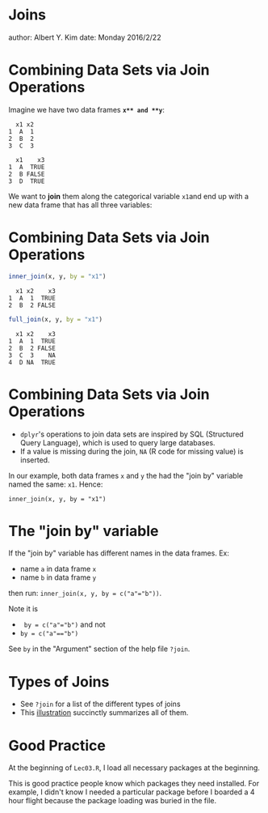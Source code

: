 Joins
========================================================
author: Albert Y. Kim
date: Monday 2016/2/22





Combining Data Sets via Join Operations
========================================================
Imagine we have two data frames **`x** and **y`**:


```
  x1 x2
1  A  1
2  B  2
3  C  3
```

```
  x1    x3
1  A  TRUE
2  B FALSE
3  D  TRUE
```

We want to **join** them along the categorical variable `x1`and end up with a
new data frame that has all three variables:



Combining Data Sets via Join Operations
========================================================


```r
inner_join(x, y, by = "x1")
```

```
  x1 x2    x3
1  A  1  TRUE
2  B  2 FALSE
```

```r
full_join(x, y, by = "x1")
```

```
  x1 x2    x3
1  A  1  TRUE
2  B  2 FALSE
3  C  3    NA
4  D NA  TRUE
```



Combining Data Sets via Join Operations
========================================================

* `dplyr`'s operations to join data sets are inspired by SQL (Structured Query
Language), which is used to query large databases.
* If a value is missing during the join, `NA` (R code for missing value) is
inserted.

In our example, both data frames `x` and `y` the had the "join by" variable
named the same: `x1`. Hence:

```
inner_join(x, y, by = "x1")
```



The "join by" variable
========================================================

If the "join by" variable has different names in the data frames.  Ex:

* name `a` in data frame `x`
* name `b` in data frame `y`

then run:  `inner_join(x, y, by = c("a"="b"))`. 

Note it is

* ` by = c("a"="b")` and not
* `by = c("a"=="b")`

See `by` in the "Argument" section of the help file `?join`.



Types of Joins
========================================================

* See `?join` for a list of the different types of joins
* This
[illustration](https://twitter.com/yutannihilation/status/551572539697143808)
succinctly summarizes all of them.



Good Practice
========================================================

At the beginning of `Lec03.R`, I load all necessary packages at the beginning.

This is good practice people know which packages they need 
installed. For example, I didn't know I needed a particular package before I 
boarded a 4 hour flight because the package loading was buried in
the file.








